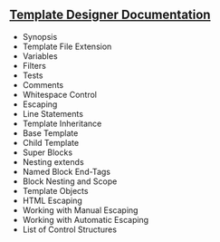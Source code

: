 ## [Template Designer Documentation](https://jinja.palletsprojects.com/en/2.11.x/templates/#reject)

* Synopsis
* Template File Extension
* Variables
* Filters
* Tests
* Comments
* Whitespace Control
* Escaping
* Line Statements
* Template Inheritance
* Base Template
* Child Template
* Super Blocks
* Nesting extends
* Named Block End-Tags
* Block Nesting and Scope
* Template Objects
* HTML Escaping
* Working with Manual Escaping
* Working with Automatic Escaping
* List of Control Structures
